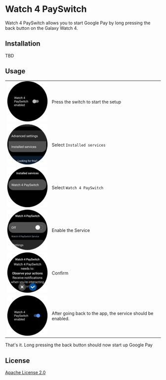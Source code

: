 # Watch 4 PaySwitch

Watch 4 PaySwitch allows you to start Google Pay by long pressing the back button on the Galaxy Watch 4.

## Installation

TBD
<!-- [![Get it on Google Play](https://play.google.com/intl/en_us/badges/static/images/badges/en_badge_web_generic.png)](https://play.google.com/store/apps/details?id=de.bigboot.watch4payswitch&noprocess) -->

## Usage

|                      |                                                             |
| -------------------- | ----------------------------------------------------------- |
| ![Step 1](img/1.png) | Press the switch to start the setup                         |
| ![Step 2](img/2.png) | Select `Installed services`                                 |
| ![Step 3](img/3.png) | Select `Watch 4 PaySwitch`                                  |
| ![Step 4](img/4.png) | Enable the Service                                          |
| ![Step 5](img/5.png) | Confirm                                                     |
| ![Step 6](img/6.png) | After going back to the app, the service should be enabled. |


That's it. Long pressing the back button should now start up Google Pay


## License
[Apache License 2.0](https://choosealicense.com/licenses/apache-2.0/)